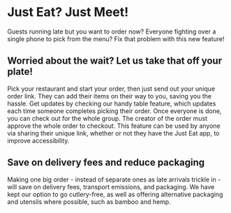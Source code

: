 # Just Eat? Just Meet!
Guests running late but you want to order now? Everyone fighting over a single phone to pick from the menu? Fix that problem with this new feature!

## Worried about the wait? Let us take that off your plate!
Pick your restaurant and start your order, then just send out your unique order link. They can add their items on their way to you, saving you the hassle. Get updates by checking our handy table feature, which updates each time someone completes picking their order. Once everyone is done, you can check out for the whole group. The creator of the order must approve the whole order to checkout. This feature can be used by anyone via sharing their unique link, whether or not they have the Just Eat app, to improve accessibility.

## Save on delivery fees and reduce packaging
Making one big order - instead of separate ones as late arrivals trickle in - will save on delivery fees, transport emissions, and packaging. We have kept our option to go cutlery-free, as well as offering alternative packaging and utensils where possible, such as bamboo and hemp. 
